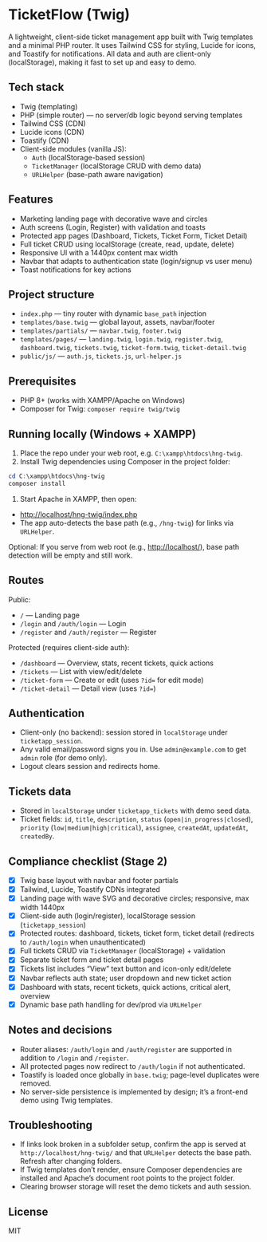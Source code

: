# TicketFlow (Twig)

A lightweight, client-side ticket management app built with Twig templates and a minimal PHP router. It uses Tailwind CSS for styling, Lucide for icons, and Toastify for notifications. All data and auth are client-only (localStorage), making it fast to set up and easy to demo.

## Tech stack

- Twig (templating)
- PHP (simple router) — no server/db logic beyond serving templates
- Tailwind CSS (CDN)
- Lucide icons (CDN)
- Toastify (CDN)
- Client-side modules (vanilla JS):
  - `Auth` (localStorage-based session)
  - `TicketManager` (localStorage CRUD with demo data)
  - `URLHelper` (base-path aware navigation)

## Features

- Marketing landing page with decorative wave and circles
- Auth screens (Login, Register) with validation and toasts
- Protected app pages (Dashboard, Tickets, Ticket Form, Ticket Detail)
- Full ticket CRUD using localStorage (create, read, update, delete)
- Responsive UI with a 1440px content max width
- Navbar that adapts to authentication state (login/signup vs user menu)
- Toast notifications for key actions

## Project structure

- `index.php` — tiny router with dynamic `base_path` injection
- `templates/base.twig` — global layout, assets, navbar/footer
- `templates/partials/` — `navbar.twig`, `footer.twig`
- `templates/pages/` — `landing.twig`, `login.twig`, `register.twig`, `dashboard.twig`, `tickets.twig`, `ticket-form.twig`, `ticket-detail.twig`
- `public/js/` — `auth.js`, `tickets.js`, `url-helper.js`

## Prerequisites

- PHP 8+ (works with XAMPP/Apache on Windows)
- Composer for Twig: `composer require twig/twig`

## Running locally (Windows + XAMPP)

1. Place the repo under your web root, e.g. `C:\xampp\htdocs\hng-twig`.
1. Install Twig dependencies using Composer in the project folder:

```powershell
cd C:\xampp\htdocs\hng-twig
composer install
```

1. Start Apache in XAMPP, then open:

- <http://localhost/hng-twig/index.php>
- The app auto-detects the base path (e.g., `/hng-twig`) for links via `URLHelper`.

Optional: If you serve from web root (e.g., <http://localhost/>), base path detection will be empty and still work.

## Routes

Public:

- `/` — Landing page
- `/login` and `/auth/login` — Login
- `/register` and `/auth/register` — Register

Protected (requires client-side auth):

- `/dashboard` — Overview, stats, recent tickets, quick actions
- `/tickets` — List with view/edit/delete
- `/ticket-form` — Create or edit (uses `?id=` for edit mode)
- `/ticket-detail` — Detail view (uses `?id=`)

## Authentication

- Client-only (no backend): session stored in `localStorage` under `ticketapp_session`.
- Any valid email/password signs you in. Use `admin@example.com` to get `admin` role (for demo only).
- Logout clears session and redirects home.

## Tickets data

- Stored in `localStorage` under `ticketapp_tickets` with demo seed data.
- Ticket fields: `id`, `title`, `description`, `status` (`open|in_progress|closed`), `priority` (`low|medium|high|critical`), `assignee`, `createdAt`, `updatedAt`, `createdBy`.

## Compliance checklist (Stage 2)

- [x] Twig base layout with navbar and footer partials
- [x] Tailwind, Lucide, Toastify CDNs integrated
- [x] Landing page with wave SVG and decorative circles; responsive, max width 1440px
- [x] Client-side auth (login/register), localStorage session (`ticketapp_session`)
- [x] Protected routes: dashboard, tickets, ticket form, ticket detail (redirects to `/auth/login` when unauthenticated)
- [x] Full tickets CRUD via `TicketManager` (localStorage) + validation
- [x] Separate ticket form and ticket detail pages
- [x] Tickets list includes “View” text button and icon-only edit/delete
- [x] Navbar reflects auth state; user dropdown and new ticket action
- [x] Dashboard with stats, recent tickets, quick actions, critical alert, overview
- [x] Dynamic base path handling for dev/prod via `URLHelper`

## Notes and decisions

- Router aliases: `/auth/login` and `/auth/register` are supported in addition to `/login` and `/register`.
- All protected pages now redirect to `/auth/login` if not authenticated.
- Toastify is loaded once globally in `base.twig`; page-level duplicates were removed.
- No server-side persistence is implemented by design; it’s a front-end demo using Twig templates.

## Troubleshooting

- If links look broken in a subfolder setup, confirm the app is served at `http://localhost/hng-twig/` and that `URLHelper` detects the base path. Refresh after changing folders.
- If Twig templates don’t render, ensure Composer dependencies are installed and Apache’s document root points to the project folder.
- Clearing browser storage will reset the demo tickets and auth session.

## License

MIT
